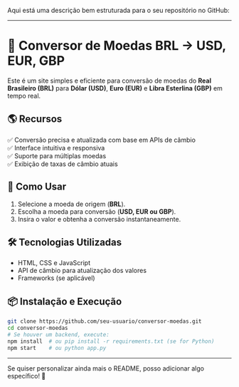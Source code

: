 Aqui está uma descrição bem estruturada para o seu repositório no GitHub:  

---

# **💱 Conversor de Moedas BRL -> USD, EUR, GBP**  

Este é um site simples e eficiente para conversão de moedas do **Real Brasileiro (BRL)** para **Dólar (USD)**, **Euro (EUR)** e **Libra Esterlina (GBP)** em tempo real.  

## 🌎 **Recursos**  
✅ Conversão precisa e atualizada com base em APIs de câmbio  
✅ Interface intuitiva e responsiva  
✅ Suporte para múltiplas moedas  
✅ Exibição de taxas de câmbio atuais  

## 🚀 **Como Usar**  
1. Selecione a moeda de origem (**BRL**).  
2. Escolha a moeda para conversão (**USD, EUR ou GBP**).  
3. Insira o valor e obtenha a conversão instantaneamente.  

## 🛠 **Tecnologias Utilizadas**  
- HTML, CSS e JavaScript  
- API de câmbio para atualização dos valores  
- Frameworks (se aplicável)  


## 📦 **Instalação e Execução**  
```bash
git clone https://github.com/seu-usuario/conversor-moedas.git
cd conversor-moedas
# Se houver um backend, execute:
npm install  # ou pip install -r requirements.txt (se for Python)
npm start    # ou python app.py
```


---

Se quiser personalizar ainda mais o README, posso adicionar algo específico! 🚀
